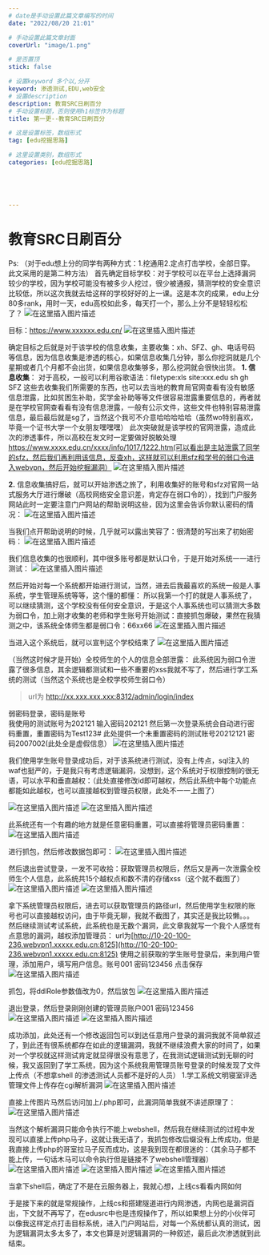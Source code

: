 ```yaml
---
# date是手动设置此篇文章编写的时间
date: "2022/08/20 21:01"

# 手动设置此篇文章封面
coverUrl: "image/1.png"

# 是否置顶
stick: false

# 设置keyword 多个以,分开
keyword: 渗透测试,EDU,web安全
# 设置description
description: 教育SRC日刷百分
# 手动设置标题，否则使用h1标签作为标题
title: 第一更--教育SRC日刷百分

# 这是设置标签，数组形式
tag: [edu挖掘思路]

# 这里设置类别，数组形式
categories: [edu挖掘思路]





---
```




# 教育SRC日刷百分

Ps:
（对于edu想上分的同学有两种方式：1.挖通用2.定点打击学校，全部日穿。此文采用的是第二种方法）
首先确定目标学校：对于学校可以在平台上选择漏洞较少的学校，因为学校可能没有被多少人挖过，很少被通报，猜测学校的安全意识比较低，所以这次我就去给这样的学校好好的上一课。这是本次的成果，edu上分80多rank，用时一天，edu高校如此多，每天打一个，那么上分不是轻轻松松了？
 ![在这里插入图片描述](https://img-blog.csdnimg.cn/fed1d2ed48424710b6131380810698b3.png)

目标：https://www.xxxxxx.edu.cn/
 ![在这里插入图片描述](https://img-blog.csdnimg.cn/1acf7f9f89e74f78826ece46edeb2d8d.png)

确定目标之后就是对于该学校的信息收集，主要收集：xh、SFZ、gh、电话号码等信息，因为信息收集是渗透的核心，如果信息收集几分钟，那么你挖洞就是几个星期或者几个月都不会出货，如果信息收集够多，那么挖洞就会很快出货。
**1.	信息收集**：
对于高校，一般可以利用谷歌语法：filetype:xls  site:xxx.edu  sh  gh  SFZ 这些去收集我们所需要的东西，也可以去当地的教育局官网查看有没有敏感信息泄露，比如贫困生补助，奖学金补助等等文件很容易泄露重要信息的，再者就是在学校官网查看看有没有信息泄露，一般有公示文件，这些文件也特别容易泄露信息，最后最后就是sg了，当然这个我可不介意哈哈哈哈哈（虽然wo特别喜欢，毕竟一个证书大学一个女朋友嘿嘿嘿）
此次突破就是该学校的官网泄露，造成此次的渗透事件，所以高校在发文时一定要做好脱敏处理
https://www.xxxx.edu.cn/xxxx/info/1017/1222.htm(可以看出是主站泄露了同学的sfz，然后我们再利用该信息，反查xh，这样就可以利用sfz和学号的弱口令进入webvpn，然后开始挖掘漏洞）
 ![在这里插入图片描述](https://img-blog.csdnimg.cn/902297028ff44e2ca6bcf7409e4ef75e.png)

**2.**	信息收集搞好后，就可以开始渗透之旅了，利用收集好的账号和sfz对官网一站式服务大厅进行爆破（高校网络安全意识差，肯定存在弱口令的），找到门户服务网站此时一定要注意门户网站的帮助说明这些，因为这里会告诉你默认密码的情况：
 ![在这里插入图片描述](https://img-blog.csdnimg.cn/daa983dc56fc4c08b8caae4b32974bda.png)

当我们点开帮助说明的时候，几乎就可以露出笑容了：很清楚的写出来了初始密码：
 ![在这里插入图片描述](https://img-blog.csdnimg.cn/7cb2905638614e639779032945f08b0a.png)

我们信息收集的也很顺利，其中很多账号都是默认口令，于是开始对系统一一进行测试：
![在这里插入图片描述](https://img-blog.csdnimg.cn/b3bf7f86d73c43bf989d24f0b39ead2c.png)



然后开始对每一个系统都开始进行测试，当然，进去后我最喜欢的系统一般是人事系统，学生管理系统等等，这个懂的都懂：
所以我第一个打的就是人事系统了，可以继续猜测，这个学校没有任何安全意识，于是这个人事系统也可以猜测大多数为弱口令，加上刚才收集的老师和学生账号开始测试：直接抓包爆破，果然在我猜测之中，该系统全体师生都是弱口令：66xx66
![在这里插入图片描述](https://img-blog.csdnimg.cn/2d31e0c4f3484ba8a5f09c9b302dd354.png)


当进入这个系统后，就可以宣判这个学校结束了
![在这里插入图片描述](https://img-blog.csdnimg.cn/53f52fd5f5904a23a64148f3b267a1bc.png)

（当然这时候才是开始）全校师生的个人的信息全部泄露： 
此系统因为弱口令泄露了很多信息，其余逻辑都测试和一些不重要的xss我就不写了，然后进行学工系统的测试（当然这个系统也是全校学校师生弱口令）

> url为 http://xx.xxx.xxx.xxx:8312/admin/login/index

弱密码登录，密码是账号  
我使用的测试账号为202121 输入密码202121  然后第一次登录系统会自动进行密码重置，重置密码为Test123#
此处提供一个未重置密码的测试账号20212121 密码2007002(此处全是虚假信息）
 ![在这里插入图片描述](https://img-blog.csdnimg.cn/ba882ae290fc458ea663ded6f76792e4.png)

我们使用学生账号登录成功后，对于该系统进行测试，没有上传点，sql注入的waf也挺严的，于是我只有考虑逻辑漏洞，没想到，这个系统对于权限控制的很无语，可以水平和垂直越权：（此处直接修改id即可越权，然后此系统中每个功能点都能如此越权，也可以直接越权到管理员权限，此处不一一上图了）

 ![在这里插入图片描述](https://img-blog.csdnimg.cn/ac231ccd9412447a840f8164bd620ca9.png)
![在这里插入图片描述](https://img-blog.csdnimg.cn/9d3ca9ec5e2d420085e2e7c1c62bfd77.png)

此系统还有一个有趣的地方就是任意密码重置，可以直接将管理员密码重置：
 ![在这里插入图片描述](https://img-blog.csdnimg.cn/f73e971fceec41ae8ab95105b3800923.png)

进行抓包，然后修改数据包即可：
![在这里插入图片描述](https://img-blog.csdnimg.cn/cb85e324019a456794fc382984d9df06.png)


然后退出尝试登录，一发不可收拾：获取管理员权限后，然后又是再一次泄露全校师生个人信息，此系统共15个越权点和数不清的存储xss（这个就不截图了）
 ![在这里插入图片描述](https://img-blog.csdnimg.cn/436607075ca146269c2a789a8b8f62bf.png)
![在这里插入图片描述](https://img-blog.csdnimg.cn/3526973d8b224f579973eab1cb32f685.png)


拿下系统管理员权限后，进去可以获取管理员的路径url，然后使用学生权限的账号也可以直接越权访问，由于毕竟无聊，我就不截图了，其实还是我比较懒。。。
然后继续测试考试系统，此系统也是无数个漏洞，此文章我就写一个我个人感觉有点意思的漏洞，越权添加管理员：
url为[http://10-20-100-236.webvpn1.xxxxx.edu.cn:8125](http://10-20-100-236.webvpn1.xxxxx.edu.cn:8125)
使用之前获取的学生账号登录后，来到用户管理，添加用户，填写用户信息。账号001 密码123456 点击保存
![在这里插入图片描述](https://img-blog.csdnimg.cn/040b97072c284b2a879d486ea84009ae.png)


抓包，将ddlRole参数值改为0，然后放包
 ![在这里插入图片描述](https://img-blog.csdnimg.cn/5a7812c3c9074b639864d9f11f7f5677.png)

退出登录，然后登录刚刚创建的管理员账户001 密码123456
![在这里插入图片描述](https://img-blog.csdnimg.cn/2c4d84a0e31d4239b053fe39d3d2285b.png)
![在这里插入图片描述](https://img-blog.csdnimg.cn/7958cc652a0944c2b64d85e44051feb3.png)

 


成功添加，此处还有一个修改返回包可以到达任意用户登录的漏洞我就不简单叙述了，到此还有很系统都存在如此的逻辑漏洞，我就不继续浪费大家的时间了，如果对一个学校就这样测试肯定就显得很没有意思了，在我测试逻辑测试到无聊的时候，我又返回到了学工系统，因为这个系统我用管理员账号登录的时候发现了文件上传点（不想拿shell 的渗透测试人员都不是好的人员）
1.学工系统文明寝室评选管理文件上传存在cgi解析漏洞
 ![在这里插入图片描述](https://img-blog.csdnimg.cn/d8ce613ad68c4ebeb0f2823d09ba1672.png)

直接上传图片马然后访问加上/.php即可，此漏洞简单我就不讲述原理了：
 ![在这里插入图片描述](https://img-blog.csdnimg.cn/9724c11a15e547d1b920d51bb5e2b9ff.png)

当然这个解析漏洞只能命令执行不能上webshell，然后我在继续测试的过程中发现可以直接上传php马子，这就让我无语了，我抓包修改后缀没有上传成功，但是我直接上传php的哥室拉马子反而成功，这是我到现在都很迷的：（其余马子都不能上传，一句话木马可以命令执行但是链接不了webshell管理器）
 ![在这里插入图片描述](https://img-blog.csdnimg.cn/f7bc42b0d69c4a3ea27d266fd63aa2e7.png)
![在这里插入图片描述](https://img-blog.csdnimg.cn/5f5a53f0f51347bebf7c9a6837323000.png)
![在这里插入图片描述](https://img-blog.csdnimg.cn/f858e892e617424ca82d752771eca7bf.png)


当拿下shell后，确定了不是在云服务器上，我就心想，上线cs看看内网如何


于是接下来的就是常规操作，上线cs和搭建隧道进行内网渗透，内网也是漏洞百出，下文就不再写了，在edusrc中也是违规操作了，所以如果想上分的小伙伴可以像我这样定点打击目标系统，进入门户网站后，对每一个系统都认真的测试，因为逻辑漏洞太多太多了，本文也算是对逻辑漏洞的一种叙述，最后此次渗透就到此结束。

